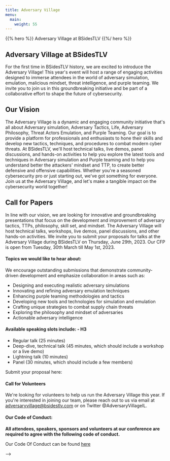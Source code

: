 ```yaml
---
title: Adversary Village
menu:
  main:
    weight: 55
---
```


{{% hero %}}
Adversary Village at BSidesTLV
{{%/ hero %}}

## Adversary Village at BSidesTLV

For the first time in BSidesTLV history, we are excited to introduce the Adversary Village! This year's event will host a range of engaging activities designed to immerse attendees in the world of adversary simulation, emulation, malicious mindset, threat intelligence, and purple teaming. We invite you to join us in this groundbreaking initiative and be part of a collaborative effort to shape the future of cybersecurity.

## Our Vision

The Adversary Village is a dynamic and engaging community initiative that's all about Adversary simulation, Adversary Tactics, Life, Adversary Philosophy, Threat Actors Emulation, and Purple Teaming. Our goal is to provide a platform for professionals and enthusiasts to hone their skills and develop new tactics, techniques, and procedures to combat modern cyber threats. At BSidesTLV, we'll host technical talks, live demos, panel discussions, and hands-on activities to help you explore the latest tools and techniques in Adversary simulation and Purple teaming and to help you understand better the attackers' mindset and TTP, to create better defensive and offensive capabilities. Whether you're a seasoned cybersecurity pro or just starting out, we've got something for everyone. Join us at the Adversary Village, and let's make a tangible impact on the cybersecurity world together!

## Call for Papers

In line with our vision, we are looking for innovative and groundbreaking presentations that focus on the development and improvement of adversary tactics, TTPs, philosophy, skill set, and mindset. The Adversary Village will host technical talks, workshops, live demos, panel discussions, and other hands-on activities.
We invite you to submit your proposals for talks at the Adversary Village during BSidesTLV on Thursday, June 29th, 2023. Our CFP is open from Tuesday, 30th March till May 1st, 2023.

#### Topics we would like to hear about:

We encourage outstanding submissions that demonstrate community-driven development and emphasize collaboration in areas such as:
- Designing and executing realistic adversary simulations
- Innovating and refining adversary emulation techniques
- Enhancing purple teaming methodologies and tactics
- Developing new tools and technologies for simulation and emulation
- Crafting unique strategies to combat supply chain threats
- Exploring the philosophy and mindset of adversaries
- Actionable adversary intelligence 

#### Available speaking slots include: - H3

- Regular talk (25 minutes)
- Deep-dive, technical talk (45 minutes, which should include a workshop or a live demo)
- Lightning talk (10 minutes)
- Panel (30 minutes, which should include a few members)

Submit your proposal here:

#### Call for Volunteers

We're looking for volunteers to help us run the Adversary Village this year. If you're interested in joining our team, please reach out to us via email at ‫adversaryvillage@bsidestlv.com‬ or on Twitter @AdversaryVillageIL.


#### Our Code of Conduct:

**All attendees, speakers, sponsors and volunteers at our conference are required to agree with the following code of conduct.**

Our Code Of Conduct can be found [here][coc-url]

[smolarz-url]: https://english.tau.ac.il/campus/smolarz_auditorium
[smolarz-map]: https://www.google.com/maps/place/Tel+Aviv+University+Smolarz+Auditorium/@32.1103563,34.8042639,15z/data=!4m5!3m4!1s0x0:0x57e1b1e76143c7f7!8m2!3d32.1103563!4d34.8042639
[cyberweek]: https://cyberweek.tau.ac.il/
[coc-url]: /code-of-conduct
 -->

